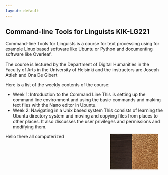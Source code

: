 ```yaml
---
layout: default
---
```


## Command-line Tools for Linguists KIK-LG221

Command-line Tools for Linguists is a course for text processing using for example Linux based software like Ubuntu or Python and documenting software like Overleaf.

The course is lectured by the Department of Digital Humanities in the Faculty of Arts in the University of Helsinki and the instructors are Joseph Attieh and Ona De Gibert

Here is a list of the weekly contents of the course:

* Week 1: Introduction to the Command Line
 	This is setting up the command line environment and using the basic commands and making text files with the Nano editor in Ubuntu.
* Week 2: Navigating in a Unix based system
 	This consists of learning the Ubuntu directory system and moving and copying files from places to other places. It also discusses the user privileges and permissions and modifying them.



<img src="assets/images/plaster_wall.jpg" alt="Photo" hspace="20" width="30%" align="right"/> Hello there all computerized
